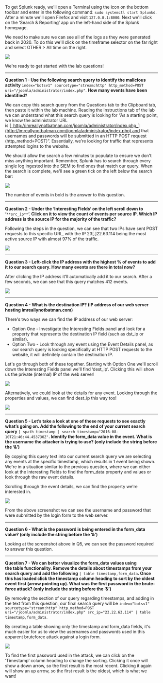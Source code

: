 To get Splunk ready, we'll open a Terminal using the icon on the bottom toolbar and enter in the following command: `sudo systemctl start Splunkd`. After a minute we'll open Firefox and visit `127.0.0.1:8000`. Next we'll click on the ‘Search & Reporting’ app on the left-hand side of the Splunk homepage.

We need to make sure we can see all of the logs as they were generated back in 2020. To do this we'll click on the timeframe selector on the far right and select OTHER > All time on the right.

![](https://d2y9h8w1ydnujs.cloudfront.net/uploads/content/images/6bc46e36ea3fa18a10dec6ca24f08fa8f399c8e162d4d6070f40ff7c5988078c8d4fb2f380fdef711b3659470f4e.PNG)

We're ready to get started with the lab questions!

---

**Question 1 - Use the following search query to identify the malicious activity** `index="botsv1" sourcetype="stream:http" http_method=POST uri="/joomla/administrator/index.php"`. **How many events have been identified?**

We can copy this search query from the Questions tab to the Clipboard tab, then paste it within the lab machine. Reading the Instructions tab of the lab we can understand what this search query is looking for “As a starting point, we know the administrator URL is [_http://imreallynotbatman.com/joomla/administrator/index.php_](http://imreallynotbatman.com/joomla/administrator/index.php) and that usernames and passwords will be submitted in an HTTP POST request (http_method=POST)”. Essentially, we're looking for traffic that represents attempted logins to the website.

We should allow the search a few minutes to populate to ensure we don't miss anything important. Remember, Splunk has to search through every single log ingested into the SIEM to find ones that match our query. When the search is complete, we'll see a green tick on the left below the search bar:

![](https://d2y9h8w1ydnujs.cloudfront.net/uploads/content/images/eb85707bf07a41a68dce4f3aad60a121a31964ca8120255b4feb0d059d5fc0ce93d92383c51a36db98bf515c5ec7.PNG)

The number of events in bold is the answer to this question.

---

**Question 2 - Under the ‘Interesting Fields‘ on the left scroll down to ‘**`**src_ip**`**‘. Click on it to view the count of events per source IP. Which IP address is the source IP for the majority of the traffic?**

Following the steps in the question, we can see that two IPs have sent POST requests to this specific URL, with the IP 23[.]22.63.114 being the most active source IP with almost 97% of the traffic.

![](https://d2y9h8w1ydnujs.cloudfront.net/uploads/content/images/f2d458dbb6d3ffbec3aef6c391223fa5801ae95cd18e983be62fdd621abaf18d3b0dedf629349502ba8a546aaeaa.PNG)

---

**Question 3 - Left-click the IP address with the highest % of events to add it to our search query. How many events are there in total now?**

After clicking the IP address it'll automatically add it to our search. After a few seconds, we can see that this query matches 412 events.

![](https://d2y9h8w1ydnujs.cloudfront.net/uploads/content/images/21519a06ed8d1c6031249abe9de37c8be4fe10e37b44f35b19f2e94dce23f8a4d251bdfe9364761ce2f73b97e5ca.PNG)

---

**Question 4 - What is the destination IP? (IP address of our web server hosting imreallynotbatman.com)**

There's two ways we can find the IP address of our web server:

- Option One - Investigate the Interesting Fields panel and look for a property that represents the destination IP field (such as dst_ip or similar).
- Option Two - Look through any event using the Event Details panel, as our search query is looking specifically at HTTP POST requests to the website, it will definitely contain the destination IP.

Let's go through both of these together. Starting with Option One we'll scroll down the Interesting Fields panel we'll find ‘dest_ip’. Clicking this will show us the private (internal) IP of the web server!

![](https://d2y9h8w1ydnujs.cloudfront.net/uploads/content/images/128dc6ed242ea49de36da323596dce797d8ccb9542ddde07cc99c4fa8b64c9f196afd94dc9ca85fee650c8c25edd.PNG)

Alternatively, we could look at the details for any event. Looking through the properties and values, we can find dest_ip this way too!

![](https://d2y9h8w1ydnujs.cloudfront.net/uploads/content/images/167c5ad446630c1048bbb0bc2ec368b7bd67d3e9f95f4822637aaa4262164fe2155aab8023dae56740e9b46f402a.PNG)

---

**Question 5 - Let’s take a look at one of these requests to see exactly what’s going on. Add the following to the end of your current search query** `| spath timestamp | search timestamp="2016-08-10T21:46:44.453730Z"`**. Identify the form_data value in the event. What is the username the attacker is trying to use? (only include the string before the ‘&’)**

By copying this query text into our current search query we are selecting any events at the specific timestamp, which results in 1 event being shown. We're in a situation similar to the previous question, where we can either look at the Interesting Fields to find the form_data property and values or look through the raw event details.

Scrolling through the event details, we can find the property we're interested in.

![](https://d2y9h8w1ydnujs.cloudfront.net/uploads/content/images/fbd5eb3c0cef2306526bbe15f5225a5e94e8e89abe42d3a1c6ba8d84bac709ccb5a5ecf052ea0c7523914451b4dd.PNG)

From the above screenshot we can see the username and password that were submitted by the login form to the web server.

---

**Question 6 - What is the password is being entered in the form_data value? (only include the string before the ‘&’)**

Looking at the screenshot above in Q5, we can see the password required to answer this question.

---

**Question 7 - We can better visualize the form_data values using the table functionality. Remove the details about timestamps from your search query and add the following** `| table timestamp,form_data`**. Once this has loaded click the timestamp column heading to sort by the oldest event first (arrow pointing up). What was the first password in the brute-force attack? (only include the string before the ‘&’)**

By removing the section of our query regarding timestamps, and adding in the text from this question, our final search query will be `index="botsv1" sourcetype="stream:http" http_method=POST uri="/joomla/administrator/index.php" src_ip="23.22.63.114" | table timestamp,form_data`.

By creating a table showing only the timestamp and form_data fields, it's much easier for us to view the usernames and passwords used in this apparent bruteforce attack against a login form.

![](https://d2y9h8w1ydnujs.cloudfront.net/uploads/content/images/6514e12021fd083087b64ea9ad8d7a6015da2989d8912007390903f67dc90feadae7c665df6f6e25695b7d113bde.PNG)

To find the first password used in the attack, we can click on the ‘Timestamp’ column heading to change the sorting. Clicking it once will show a down arrow, so the first result is the most recent. Clicking it again will show an up arrow, so the first result is the oldest, which is what we want!